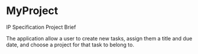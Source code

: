 # MyProject
IP Specification
Project Brief
 
The application allow a user to create new tasks, assign them a title and due date, and choose a project for that task to belong to.

